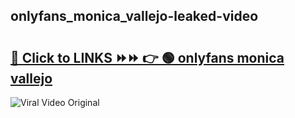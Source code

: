 
 ## onlyfans_monica_vallejo-leaked-video 

# <h2><a href="https://clipsfans.com/onlyfans_monica_vallejo&ref=git">🔗 Click to LINKS ⏩⏩ 👉 🟢 onlyfans monica vallejo </a></h2>

<a href="https://clipsfans.com/onlyfans_monica_vallejo&ref=git" rel="nofollow" data-target="animated-image.originalLink"><img src="https://i.ibb.co.com/xMMVF88/686577567.gif" alt="Viral Video Original" style="max-width: 100%; display: inline-block;" data-target="animated-image.originalImage"></a>
